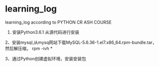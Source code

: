 # learning_log
learning_log according to PYTHON CR ASH COURSE 


1. 安装Python3.6.1
从源代码进行安装

2、安装mysql,从mysq网站下载MySQL-5.6.36-1.el7.x86_64.rpm-bundle.tar，然后解压缩，
rpm -ivh *

3、通过Python创建虚拟环境，安装安装包


